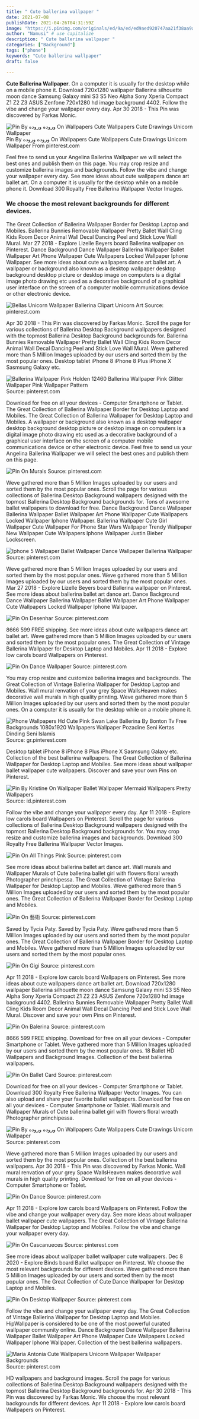 ```yaml
---
title: " Cute ballerina wallpaper "
date: 2021-07-08
publishDate: 2021-04-26T04:31:59Z
image: "https://i.pinimg.com/originals/ed/9a/ed/ed9aed920747aa21f38aa9af284cfc6d.jpg"
author: "Namusi" # use capitalize
description: " Cute ballerina wallpaper "
categories: ["Background"]
tags: ["phone"]
keywords: "Cute ballerina wallpaper"
draft: false

---
```



**Cute Ballerina Wallpaper**. On a computer it is usually for the desktop while on a mobile phone it. Download 720x1280 wallpaper Ballerina silhouette moon dance Samsung Galaxy mini S3 S5 Neo Alpha Sony Xperia Compact Z1 Z2 Z3 ASUS Zenfone 720x1280 hd image background 4402. Follow the vibe and change your wallpaper every day. Apr 30 2018 - This Pin was discovered by Farkas Monic.

![Pin By وروده وروده On Wallpapers Cute Wallpapers Cute Drawings Unicorn Wallpaper](https://i.pinimg.com/originals/4d/c2/b8/4dc2b8696edf07506ae8a14b9161dfc9.png "Pin By وروده وروده On Wallpapers Cute Wallpapers Cute Drawings Unicorn Wallpaper")
Pin By وروده وروده On Wallpapers Cute Wallpapers Cute Drawings Unicorn Wallpaper From pinterest.com


Feel free to send us your Angelina Ballerina Wallpaper we will select the best ones and publish them on this page. You may crop resize and customize ballerina images and backgrounds. Follow the vibe and change your wallpaper every day. See more ideas about cute wallpapers dance art ballet art. On a computer it is usually for the desktop while on a mobile phone it. Download 300 Royalty Free Ballerina Wallpaper Vector Images.

### We choose the most relevant backgrounds for different devices.

The Great Collection of Ballerina Wallpaper Border for Desktop Laptop and Mobiles. Ballerina Bunnies Removable Wallpaper Pretty Ballet Wall Cling Kids Room Decor Animal Wall Decal Dancing Peel and Stick Love Wall Mural. Mar 27 2018 - Explore Lizelle Beyers board Ballerina wallpaper on Pinterest. Dance Background Dance Wallpaper Ballerina Wallpaper Ballet Wallpaper Art Phone Wallpaper Cute Wallpapers Locked Wallpaper Iphone Wallpaper. See more ideas about cute wallpapers dance art ballet art. A wallpaper or background also known as a desktop wallpaper desktop background desktop picture or desktop image on computers is a digital image photo drawing etc used as a decorative background of a graphical user interface on the screen of a computer mobile communications device or other electronic device.


![Bellas Unicorn Wallpaper Ballerina Clipart Unicorn Art](https://i.pinimg.com/originals/7a/c2/da/7ac2dafd0b1e5366ec968d522f0e6c40.jpg "Bellas Unicorn Wallpaper Ballerina Clipart Unicorn Art")
Source: pinterest.com

Apr 30 2018 - This Pin was discovered by Farkas Monic. Scroll the page for various collections of Ballerina Desktop Background wallpapers designed with the topmost Ballerina Desktop Background backgrounds for. Ballerina Bunnies Removable Wallpaper Pretty Ballet Wall Cling Kids Room Decor Animal Wall Decal Dancing Peel and Stick Love Wall Mural. Weve gathered more than 5 Million Images uploaded by our users and sorted them by the most popular ones. Desktop tablet iPhone 8 iPhone 8 Plus iPhone X Sasmsung Galaxy etc.

![Ballerina Wallpaper Pink Holden 12460 Ballerina Wallpaper Pink Glitter Wallpaper Pink Wallpaper Pattern](https://i.pinimg.com/564x/60/71/a5/6071a5b01ea48779680538a3cdf7a0c4.jpg "Ballerina Wallpaper Pink Holden 12460 Ballerina Wallpaper Pink Glitter Wallpaper Pink Wallpaper Pattern")
Source: pinterest.com

Download for free on all your devices - Computer Smartphone or Tablet. The Great Collection of Ballerina Wallpaper Border for Desktop Laptop and Mobiles. The Great Collection of Ballerina Wallpaper for Desktop Laptop and Mobiles. A wallpaper or background also known as a desktop wallpaper desktop background desktop picture or desktop image on computers is a digital image photo drawing etc used as a decorative background of a graphical user interface on the screen of a computer mobile communications device or other electronic device. Feel free to send us your Angelina Ballerina Wallpaper we will select the best ones and publish them on this page.

![Pin On Murals](https://i.pinimg.com/originals/66/07/49/6607495d6e4a651688fbe993bea06a7b.jpg "Pin On Murals")
Source: pinterest.com

Weve gathered more than 5 Million Images uploaded by our users and sorted them by the most popular ones. Scroll the page for various collections of Ballerina Desktop Background wallpapers designed with the topmost Ballerina Desktop Background backgrounds for. Tons of awesome ballet wallpapers to download for free. Dance Background Dance Wallpaper Ballerina Wallpaper Ballet Wallpaper Art Phone Wallpaper Cute Wallpapers Locked Wallpaper Iphone Wallpaper. Ballerina Wallpaper Cute Girl Wallpaper Cute Wallpaper For Phone Star Wars Wallpaper Trendy Wallpaper New Wallpaper Cute Wallpapers Iphone Wallpaper Justin Bieber Lockscreen.

![Iphone 5 Wallpaper Ballet Wallpaper Dance Wallpaper Ballerina Wallpaper](https://i.pinimg.com/originals/71/7f/0c/717f0c23fdea26a66587c134d68fee19.jpg "Iphone 5 Wallpaper Ballet Wallpaper Dance Wallpaper Ballerina Wallpaper")
Source: pinterest.com

Weve gathered more than 5 Million Images uploaded by our users and sorted them by the most popular ones. Weve gathered more than 5 Million Images uploaded by our users and sorted them by the most popular ones. Mar 27 2018 - Explore Lizelle Beyers board Ballerina wallpaper on Pinterest. See more ideas about ballerina ballet art dance art. Dance Background Dance Wallpaper Ballerina Wallpaper Ballet Wallpaper Art Phone Wallpaper Cute Wallpapers Locked Wallpaper Iphone Wallpaper.

![Pin On Desenhar](https://i.pinimg.com/originals/96/36/c1/9636c1faeb4249bfaa4977610f9a948b.jpg "Pin On Desenhar")
Source: pinterest.com

8666 599 FREE shipping. See more ideas about cute wallpapers dance art ballet art. Weve gathered more than 5 Million Images uploaded by our users and sorted them by the most popular ones. The Great Collection of Vintage Ballerina Wallpaper for Desktop Laptop and Mobiles. Apr 11 2018 - Explore low carols board Wallpapers on Pinterest.

![Pin On Dance Wallpaper](https://i.pinimg.com/736x/48/2c/df/482cdfca489c1910c832a8ad8d9c0bb4.jpg "Pin On Dance Wallpaper")
Source: pinterest.com

You may crop resize and customize ballerina images and backgrounds. The Great Collection of Vintage Ballerina Wallpaper for Desktop Laptop and Mobiles. Wall mural renvation of your grey Space WallsHeaven makes decorative wall murals in high quality printing. Weve gathered more than 5 Million Images uploaded by our users and sorted them by the most popular ones. On a computer it is usually for the desktop while on a mobile phone it.

![Phone Wallpapers Hd Cute Pink Swan Lake Ballerina By Bonton Tv Free Backgrounds 1080x1920 Wallpapers Wallpaper Pozadine Seni Kertas Dinding Seni Islamis](https://i.pinimg.com/originals/3c/80/a1/3c80a1bb7b6e7f865ddb9b4afc854125.jpg "Phone Wallpapers Hd Cute Pink Swan Lake Ballerina By Bonton Tv Free Backgrounds 1080x1920 Wallpapers Wallpaper Pozadine Seni Kertas Dinding Seni Islamis")
Source: gr.pinterest.com

Desktop tablet iPhone 8 iPhone 8 Plus iPhone X Sasmsung Galaxy etc. Collection of the best ballerina wallpapers. The Great Collection of Ballerina Wallpaper for Desktop Laptop and Mobiles. See more ideas about wallpaper ballet wallpaper cute wallpapers. Discover and save your own Pins on Pinterest.

![Pin By Kristine On Wallpaper Ballet Wallpaper Mermaid Wallpapers Pretty Wallpapers](https://i.pinimg.com/originals/7e/34/0b/7e340b3578d0d7fed3ed865e13cb45c7.jpg "Pin By Kristine On Wallpaper Ballet Wallpaper Mermaid Wallpapers Pretty Wallpapers")
Source: id.pinterest.com

Follow the vibe and change your wallpaper every day. Apr 11 2018 - Explore low carols board Wallpapers on Pinterest. Scroll the page for various collections of Ballerina Desktop Background wallpapers designed with the topmost Ballerina Desktop Background backgrounds for. You may crop resize and customize ballerina images and backgrounds. Download 300 Royalty Free Ballerina Wallpaper Vector Images.

![Pin On All Things Pink](https://i.pinimg.com/originals/48/c9/54/48c954f417dcce6b2a2b6a606a1da11d.gif "Pin On All Things Pink")
Source: pinterest.com

See more ideas about ballerina ballet art dance art. Wall murals and Wallpaper Murals of Cute ballerina ballet girl with flowers floral wreath Photographer princhipessa. The Great Collection of Vintage Ballerina Wallpaper for Desktop Laptop and Mobiles. Weve gathered more than 5 Million Images uploaded by our users and sorted them by the most popular ones. The Great Collection of Ballerina Wallpaper Border for Desktop Laptop and Mobiles.

![Pin On 藝術](https://i.pinimg.com/originals/a0/49/f9/a049f937fe06c08893d33c66264504f5.jpg "Pin On 藝術")
Source: pinterest.com

Saved by Tycia Paty. Saved by Tycia Paty. Weve gathered more than 5 Million Images uploaded by our users and sorted them by the most popular ones. The Great Collection of Ballerina Wallpaper Border for Desktop Laptop and Mobiles. Weve gathered more than 5 Million Images uploaded by our users and sorted them by the most popular ones.

![Pin On Gigi](https://i.pinimg.com/originals/b7/08/49/b70849cb7231b49cefd408e9b80c4cbe.jpg "Pin On Gigi")
Source: pinterest.com

Apr 11 2018 - Explore low carols board Wallpapers on Pinterest. See more ideas about cute wallpapers dance art ballet art. Download 720x1280 wallpaper Ballerina silhouette moon dance Samsung Galaxy mini S3 S5 Neo Alpha Sony Xperia Compact Z1 Z2 Z3 ASUS Zenfone 720x1280 hd image background 4402. Ballerina Bunnies Removable Wallpaper Pretty Ballet Wall Cling Kids Room Decor Animal Wall Decal Dancing Peel and Stick Love Wall Mural. Discover and save your own Pins on Pinterest.

![Pin On Balerina](https://i.pinimg.com/originals/e1/2a/41/e12a4157f5b6166b6f33fa185082729c.jpg "Pin On Balerina")
Source: pinterest.com

8666 599 FREE shipping. Download for free on all your devices - Computer Smartphone or Tablet. Weve gathered more than 5 Million Images uploaded by our users and sorted them by the most popular ones. 18 Ballet HD Wallpapers and Background Images. Collection of the best ballerina wallpapers.

![Pin On Ballet Card](https://i.pinimg.com/originals/ab/ad/dd/abadddb00c2c06ae145627e18b6b007b.jpg "Pin On Ballet Card")
Source: pinterest.com

Download for free on all your devices - Computer Smartphone or Tablet. Download 300 Royalty Free Ballerina Wallpaper Vector Images. You can also upload and share your favorite ballet wallpapers. Download for free on all your devices - Computer Smartphone or Tablet. Wall murals and Wallpaper Murals of Cute ballerina ballet girl with flowers floral wreath Photographer princhipessa.

![Pin By وروده وروده On Wallpapers Cute Wallpapers Cute Drawings Unicorn Wallpaper](https://i.pinimg.com/originals/4d/c2/b8/4dc2b8696edf07506ae8a14b9161dfc9.png "Pin By وروده وروده On Wallpapers Cute Wallpapers Cute Drawings Unicorn Wallpaper")
Source: pinterest.com

Weve gathered more than 5 Million Images uploaded by our users and sorted them by the most popular ones. Collection of the best ballerina wallpapers. Apr 30 2018 - This Pin was discovered by Farkas Monic. Wall mural renvation of your grey Space WallsHeaven makes decorative wall murals in high quality printing. Download for free on all your devices - Computer Smartphone or Tablet.

![Pin On Dance](https://i.pinimg.com/originals/6f/46/1e/6f461e81e7327fd48eb06a446da439ba.jpg "Pin On Dance")
Source: pinterest.com

Apr 11 2018 - Explore low carols board Wallpapers on Pinterest. Follow the vibe and change your wallpaper every day. See more ideas about wallpaper ballet wallpaper cute wallpapers. The Great Collection of Vintage Ballerina Wallpaper for Desktop Laptop and Mobiles. Follow the vibe and change your wallpaper every day.

![Pin On Cascanueces](https://i.pinimg.com/originals/d4/0c/75/d40c75b1f370a1349465d856a5009538.jpg "Pin On Cascanueces")
Source: pinterest.com

See more ideas about wallpaper ballet wallpaper cute wallpapers. Dec 8 2020 - Explore Binds board Ballet wallpaper on Pinterest. We choose the most relevant backgrounds for different devices. Weve gathered more than 5 Million Images uploaded by our users and sorted them by the most popular ones. The Great Collection of Cute Dance Wallpaper for Desktop Laptop and Mobiles.

![Pin On Desktop Wallpaper](https://i.pinimg.com/originals/1a/2b/ae/1a2bae95fc4ee5ad056901bd02c12bd1.jpg "Pin On Desktop Wallpaper")
Source: pinterest.com

Follow the vibe and change your wallpaper every day. The Great Collection of Vintage Ballerina Wallpaper for Desktop Laptop and Mobiles. HipWallpaper is considered to be one of the most powerful curated wallpaper community online. Dance Background Dance Wallpaper Ballerina Wallpaper Ballet Wallpaper Art Phone Wallpaper Cute Wallpapers Locked Wallpaper Iphone Wallpaper. Collection of the best ballerina wallpapers.

![Maria Antonia Cute Wallpapers Unicorn Wallpaper Wallpaper Backgrounds](https://i.pinimg.com/originals/ed/9a/ed/ed9aed920747aa21f38aa9af284cfc6d.jpg "Maria Antonia Cute Wallpapers Unicorn Wallpaper Wallpaper Backgrounds")
Source: pinterest.com

HD wallpapers and background images. Scroll the page for various collections of Ballerina Desktop Background wallpapers designed with the topmost Ballerina Desktop Background backgrounds for. Apr 30 2018 - This Pin was discovered by Farkas Monic. We choose the most relevant backgrounds for different devices. Apr 11 2018 - Explore low carols board Wallpapers on Pinterest.

